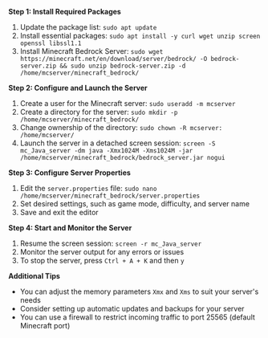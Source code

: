 **Step 1: Install Required Packages**

1. Update the package list: `sudo apt update`
2. Install essential packages: `sudo apt install -y curl wget unzip screen openssl libssl1.1`
3. Install Minecraft Bedrock Server: `sudo wget https://minecraft.net/en/download/server/bedrock/ -O bedrock-server.zip && sudo unzip bedrock-server.zip -d /home/mcserver/minecraft_bedrock/`

**Step 2: Configure and Launch the Server**

1. Create a user for the Minecraft server: `sudo useradd -m mcserver`
2. Create a directory for the server: `sudo mkdir -p /home/mcserver/minecraft_bedrock/`
3. Change ownership of the directory: `sudo chown -R mcserver: /home/mcserver/`
4. Launch the server in a detached screen session: `screen -S mc_Java_server -dm java -Xmx1024M -Xms1024M -jar /home/mcserver/minecraft_bedrock/bedrock_server.jar nogui`

**Step 3: Configure Server Properties**

1. Edit the `server.properties` file: `sudo nano /home/mcserver/minecraft_bedrock/server.properties`
2. Set desired settings, such as game mode, difficulty, and server name
3. Save and exit the editor

**Step 4: Start and Monitor the Server**

1. Resume the screen session: `screen -r mc_Java_server`
2. Monitor the server output for any errors or issues
3. To stop the server, press `Ctrl + A + K` and then `y`

**Additional Tips**

* You can adjust the memory parameters `Xmx` and `Xms` to suit your server's needs
* Consider setting up automatic updates and backups for your server
* You can use a firewall to restrict incoming traffic to port 25565 (default Minecraft port)

